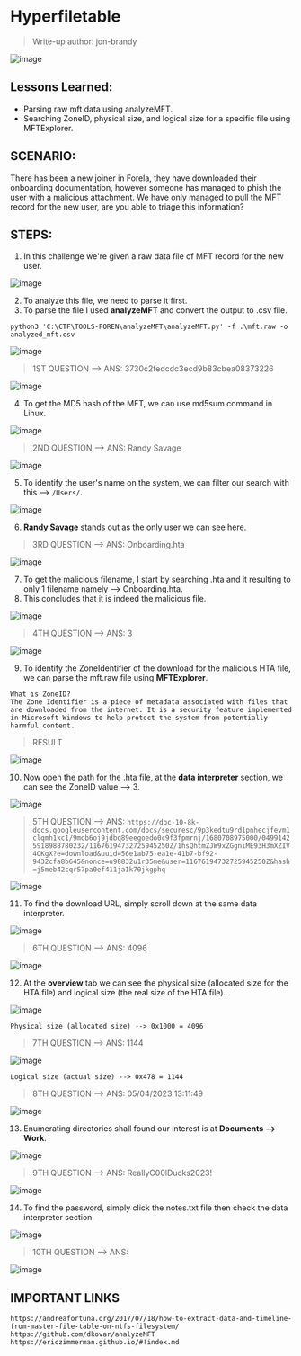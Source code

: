 # Hyperfiletable
> Write-up author: jon-brandy

![image](https://github.com/jon-brandy/hackthebox/assets/70703371/210fd377-ebdc-42a1-8304-4300f8b7e0fc)


## Lessons Learned:
- Parsing raw mft data using analyzeMFT.
- Searching ZoneID, physical size, and logical size for a specific file using MFTExplorer.

## SCENARIO:
There has been a new joiner in Forela, they have downloaded their onboarding documentation, however someone has managed to phish the user with a malicious attachment. 
We have only managed to pull the MFT record for the new user, are you able to triage this information?

## STEPS:
1. In this challenge we're given a raw data file of MFT record for the new user.

![image](https://github.com/jon-brandy/hackthebox/assets/70703371/9e4f3b11-5442-4fde-b8aa-403bb4a309fa)


2. To analyze this file, we need to parse it first.
3. To parse the file I used **analyzeMFT** and convert the output to .csv file.

```
python3 'C:\CTF\TOOLS-FOREN\analyzeMFT\analyzeMFT.py' -f .\mft.raw -o analyzed_mft.csv
```

![image](https://github.com/jon-brandy/hackthebox/assets/70703371/d20d5f3b-5563-4df5-aa7e-0da650204c47)

> 1ST QUESTION --> ANS: 3730c2fedcdc3ecd9b83cbea08373226

![image](https://github.com/jon-brandy/hackthebox/assets/70703371/05226cef-3ce0-4714-b307-bf26447616ae)


4. To get the MD5 hash of the MFT, we can use md5sum command in Linux.

![image](https://github.com/jon-brandy/hackthebox/assets/70703371/9e6b248c-048e-40ae-a406-9feb5b82f9dc)


> 2ND QUESTION --> ANS: Randy Savage

![image](https://github.com/jon-brandy/hackthebox/assets/70703371/5a89a8df-a628-4d3b-86b1-73462c5387fe)


5. To identify the user's name on the system, we can filter our search with this --> `/Users/`.

![image](https://github.com/jon-brandy/hackthebox/assets/70703371/5240e0df-0e42-4961-b259-09ca63176ffd)


6. **Randy Savage** stands out as the only user we can see here.

> 3RD QUESTION --> ANS: Onboarding.hta

![image](https://github.com/jon-brandy/hackthebox/assets/70703371/6434cc11-abfb-46ad-9a85-7d596254a627)


7. To get the malicious filename, I start by searching .hta and it resulting to only 1 filename namely --> Onboarding.hta.
8. This concludes that it is indeed the malicious file.

![image](https://github.com/jon-brandy/hackthebox/assets/70703371/c9d7d23e-5ffb-4ca8-b2b2-47129948f14b)


> 4TH QUESTION --> ANS: 3

![image](https://github.com/jon-brandy/hackthebox/assets/70703371/afb69561-172b-42ee-9e00-0d1adec8b87f)


9. To identify the ZoneIdentifier of the download for the malicious HTA file, we can parse the mft.raw file using **MFTExplorer**. 

```
What is ZoneID?
The Zone Identifier is a piece of metadata associated with files that are downloaded from the internet. It is a security feature implemented in Microsoft Windows to help protect the system from potentially harmful content.
```

> RESULT

![image](https://github.com/jon-brandy/hackthebox/assets/70703371/d29081f9-db45-4b36-b0de-398feb895d60)


10. Now open the path for the .hta file, at the **data interpreter** section, we can see the ZoneID value --> 3.

![image](https://github.com/jon-brandy/hackthebox/assets/70703371/3fd89649-c746-45a9-8ce8-e863dfd5302d)


> 5TH QUESTION --> ANS: `https://doc-10-8k-docs.googleusercontent.com/docs/securesc/9p3kedtu9rd1pnhecjfevm1clqmh1kc1/9mob6oj9jdbq89eegoedo0c9f3fpmrnj/1680708975000/04991425918988780232/11676194732725945250Z/1hsQhtmZJW9xZGgniME93H3mXZIV4OKgX?e=download&uuid=56e1ab75-ea1e-41b7-bf92-9432cfa8b645&nonce=u98832u1r35me&user=11676194732725945250Z&hash=j5meb42cqr57pa0ef411ja1k70jkgphq`

![image](https://github.com/jon-brandy/hackthebox/assets/70703371/d2855386-f550-4511-8db9-af380a4461cf)


11. To find the download URL, simply scroll down at the same data interpreter.

![image](https://github.com/jon-brandy/hackthebox/assets/70703371/90b61b48-9896-4663-9c51-47b631facde4)


> 6TH QUESTION --> ANS: 4096

![image](https://github.com/jon-brandy/hackthebox/assets/70703371/e2059637-730a-41dc-af25-be9af334a015)


12. At the **overview** tab we can see the physical size (allocated size for the HTA file) and logical size (the real size of the HTA file).

![image](https://github.com/jon-brandy/hackthebox/assets/70703371/45d70545-2b3b-436f-92e9-342153d817b6)


```
Physical size (allocated size) --> 0x1000 = 4096
```


> 7TH QUESTION --> ANS: 1144

![image](https://github.com/jon-brandy/hackthebox/assets/70703371/c664039a-81b4-49aa-84db-543e4e9788cc)


```
Logical size (actual size) --> 0x478 = 1144
```

> 8TH QUESTION --> ANS: 05/04/2023 13:11:49

![image](https://github.com/jon-brandy/hackthebox/assets/70703371/cd9609be-f7b0-4a44-b610-a9324b0c59ce)


13. Enumerating directories shall found our interest is at **Documents --> Work**.

![image](https://github.com/jon-brandy/hackthebox/assets/70703371/efc44a8b-dc42-4c12-8d0b-14da5228ccbf)


> 9TH QUESTION --> ANS: ReallyC00lDucks2023!

![image](https://github.com/jon-brandy/hackthebox/assets/70703371/3b042188-9781-41d1-9007-8a6310b09d33)


14. To find the password, simply click the notes.txt file then check the data interpreter section.

![image](https://github.com/jon-brandy/hackthebox/assets/70703371/79bcad10-157b-48db-8ec1-0f73370a7ab7)



> 10TH QUESTION --> ANS:

![image](https://github.com/jon-brandy/hackthebox/assets/70703371/d5a5b2b4-6e13-46c6-9888-5ddee4659e54)




## IMPORTANT LINKS

```
https://andreafortuna.org/2017/07/18/how-to-extract-data-and-timeline-from-master-file-table-on-ntfs-filesystem/
https://github.com/dkovar/analyzeMFT
https://ericzimmerman.github.io/#!index.md
```
